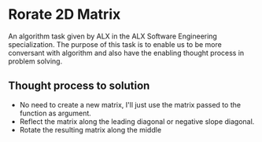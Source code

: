 # Rorate 2D Matrix
An algorithm task given by ALX in the ALX Software Engineering specialization. The purpose of this task is to enable us to be more conversant with algorithm and also have the enabling thought process in problem solving.

## Thought process to solution
- No need to create a new matrix, I'll just use the matrix passed to the function as argument.
- Reflect the matrix along the leading diagonal or negative slope diagonal.
- Rotate the resulting matrix along the middle
